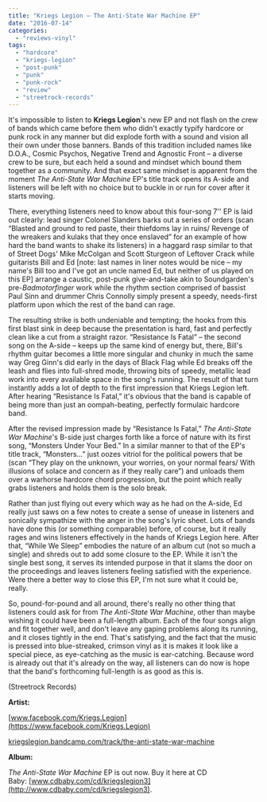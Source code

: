 ```yaml
---
title: "Kriegs Legion – The Anti-State War Machine EP"
date: "2016-07-14"
categories: 
  - "reviews-vinyl"
tags: 
  - "hardcore"
  - "kriegs-legion"
  - "post-punk"
  - "punk"
  - "punk-rock"
  - "review"
  - "streetrock-records"
---
```


It's impossible to listen to **Kriegs Legion**'s new EP and not flash on the crew of bands which came before them who didn't exactly typify hardcore or punk rock in any manner but did explode forth with a sound and vision all their own under those banners. Bands of this tradition included names like D.O.A., Cosmic Psychos, Negative Trend and Agnostic Front – a diverse crew to be sure, but each held a sound and mindset which bound them together as a community. And that exact same mindset is apparent from the moment _The Anti-State War Machine_ EP's title track opens its A-side and listeners will be left with no choice but to buckle in or run for cover after it starts moving.

There, everything listeners need to know about this four-song 7'' EP is laid out clearly: lead singer Colonel Slanders barks out a series of orders (scan “Blasted and ground to red paste, their thiefdoms lay in ruins/ Revenge of the wreakers and kulaks that they once enslaved” for an example of how hard the band wants to shake its listeners) in a haggard rasp similar to that of Street Dogs' Mike McColgan and Scott Sturgeon of Leftover Crack while guitarists Bill and Ed \[note: last names in liner notes would be nice – my name's Bill too and I've got an uncle named Ed, but neither of us played on this EP\] arrange a caustic, post-punk give-and-take akin to Soundgarden's pre-_Badmotorfinger_ work while the rhythm section comprised of bassist Paul Sinn and drummer Chris Connolly simply present a speedy, needs-first platform upon which the rest of the band can rage.

The resulting strike is both undeniable and tempting; the hooks from this first blast sink in deep because the presentation is hard, fast and perfectly clean like a cut from a straight razor. “Resistance Is Fatal” – the second song on the A-side – keeps up the same kind of energy but, there, Bill's rhythm guitar becomes a little more singular and chunky in much the same way Greg Ginn's did early in the days of Black Flag while Ed breaks off the leash and flies into full-shred mode, throwing bits of speedy, metallic lead work into every available space in the song's running. The result of that turn instantly adds a lot of depth to the first impression that Kriegs Legion left. After hearing “Resistance Is Fatal,” it's obvious that the band is capable of being more than just an oompah-beating, perfectly formulaic hardcore band.

After the revised impression made by “Resistance Is Fatal,” _The Anti-State War Machine_'s B-side just charges forth like a force of nature with its first song, “Monsters Under Your Bed.” In a similar manner to that of the EP's title track, “Monsters...” just oozes vitriol for the political powers that be (scan “They play on the unknown, your worries, on your normal fears/ With illusions of solace and concern as if they really care”) and unloads them over a warhorse hardcore chord progression, but the point which really grabs listeners and holds them is the solo break.

Rather than just flying out every which way as he had on the A-side, Ed really just saws on a few notes to create a sense of unease in listeners and sonically sympathize with the anger in the song's lyric sheet. Lots of bands have done this (or something comparable) before, of course, but it really rages and wins listeners effectively in the hands of Kriegs Legion here. After that, “While We Sleep” embodies the nature of an album cut (not so much a single) and shreds out to add some closure to the EP. While it isn't the single best song, it serves its intended purpose in that it slams the door on the proceedings and leaves listeners feeling satisfied with the experience. Were there a better way to close this EP, I'm not sure what it could be, really.

So, pound-for-pound and all around, there's really no other thing that listeners could ask for from _The Anti-State War Machine_, other than maybe wishing it could have been a full-length album. Each of the four songs align and fit together well, and don't leave any gaping problems along its running, and it closes tightly in the end. That's satisfying, and the fact that the music is pressed into blue-streaked, crimson vinyl as it is makes it look like a special piece, as eye-catching as the music is ear-catching. Because word is already out that it's already on the way, all listeners can do now is hope that the band's forthcoming full-length is as good as this is.

(Streetrock Records)

**Artist:**

[www.facebook.com/Kriegs.Legion](https://www.facebook.com/Kriegs.Legion)

[kriegslegion.bandcamp.com/track/the-anti-state-war-machine](https://kriegslegion.bandcamp.com/track/the-anti-state-war-machine)

**Album:**

_The Anti-State War Machine_ EP is out now. Buy it here at CD Baby: [www.cdbaby.com/cd/kriegslegion3](http://www.cdbaby.com/cd/kriegslegion3).
